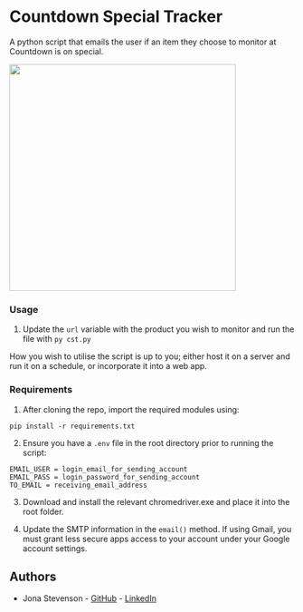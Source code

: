 # Countdown Special Tracker

A python script that emails the user if an item they choose to monitor at Countdown is on special.

<img src="https://i.imgur.com/tzlDfQZ.png" width="400">

### Usage

1. Update the ```url``` variable with the product you wish to monitor and run the file with ```py cst.py```

How you wish to utilise the script is up to you; either host it on a server and run it on a schedule, or incorporate it into a web app.

### Requirements

1. After cloning the repo, import the required modules using:
```
pip install -r requirements.txt
```

2. Ensure you have a `.env` file in the root directory prior to running the script:
```
EMAIL_USER = login_email_for_sending_account
EMAIL_PASS = login_password_for_sending_account
TO_EMAIL = receiving_email_address
```
3. Download and install the relevant chromedriver.exe and place it into the root folder.

4. Update the SMTP information in the ```email()``` method. If using Gmail, you must grant less secure apps access to your account under your Google account settings.


## Authors

* Jona Stevenson - [GitHub](https://github.com/Jona-NZ) - [LinkedIn](https://www.linkedin.com/in/jona-stevenson-nz/)

